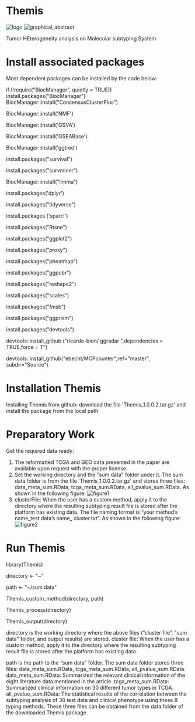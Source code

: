# Themis
![logo](https://github.com/Hao-Zou-lab/Themis/assets/115384996/d133fcff-374a-4710-b832-9712d7231c2f) ![graphical_abstract](https://github.com/Hao-Zou-lab/Themis/assets/115384996/269ad9a2-536f-4fb7-8ad4-3db9788a2755)


Tumor HEterogeneity analysis on Molecular subtypIng System
# Install associated packages
Most dependent packages can be installed by the code below:

if (!require("BiocManager", quietly = TRUE))
  install.packages("BiocManager")
BiocManager::install("ConsensusClusterPlus")

BiocManager::install('NMF')
 
BiocManager::install('GSVA')
 
BiocManager::install('GSEABase')
 
BiocManager::install('ggtree')

install.packages("survival")

install.packages("survminer")

BiocManager::install("limma")

install.packages('dplyr')

install.packages("tidyverse")

install.packages ('sparcl')

install.packages("Rtsne")

install.packages("ggplot2")

install.packages("proxy")

install.packages("pheatmap")

install.packages("ggpubr")

install.packages("reshape2")

install.packages("scales")

install.packages("fmsb")

install.packages("ggprism")

install.packages("devtools")

devtools::install_github ("ricardo-bion/ ggradar ",dependencies = TRUE,force = T")

devtools::install_github("ebecht/MCPcounter",ref="master", subdir="Source")

# Installation Themis
Installing Themis from github: download the file 'Themis_1.0.0.2.tar.gz' and install the package from the local path.

# Preparatory Work
Get the required data ready:
1. The reformatted TCGA and GEO data presented in the paper are available upon request with the proper license.
2. Set the working directory and the "sum data" folder under it. The sum data folder is from the file 'Themis_1.0.0.2.tar.gz' and stores three files: data_meta_sum.RData, tcga_meta_sum.RData, all_pvalue_sum.RData. As shown in the following figure:
   ![figure1](https://github.com/Hao-Zou-lab/Themis/assets/115384996/99f3524a-c9b6-4fc3-9f80-07e77e41bb02)
3. clusterFile: When the user has a custom method, apply it to the directory where the resulting subtyping result file is stored after the platform has existing data. The file naming format is “your method’s name_test data’s name_ cluster.txt”. As shown in the following figure:
   ![figure2](https://github.com/Hao-Zou-lab/Themis/assets/115384996/60dd004b-39d2-4535-b4e4-681b4db224ec)

# Run Themis
library(Themis)

directory <- "~"

path <- "~/sum data"

Themis_custom_method(directory, path)

Themis_process(directory)

Themis_output(directory)

directory is the working directory where the above files (“cluster file”, "sum data" folder, and output results) are stored.
cluster file: When the user has a custom method, apply it to the directory where the resulting subtyping result file is stored after the platform has existing data.

path is the path to the “sum data” folder. The sum data folder stores three files: data_meta_sum.RData, tcga_meta_sum.RData, all_pvalue_sum.RData. data_meta_sum.RData: Summarized the relevant clinical information of the eight literature data mentioned in the article. tcga_meta_sum.RData: Summarized clinical information on 30 different tumor types in TCGA. all_pvalue_sum.RData: The statistical results of the correlation between the subtyping analysis of 38 test data and clinical phenotype using these 8 typing methods. These three files can be obtained from the data folder of the downloaded Themis package.


